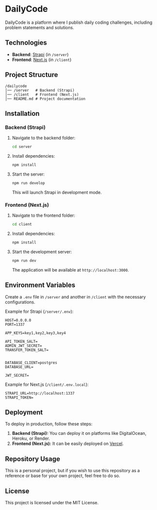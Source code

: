 # DailyCode

DailyCode is a platform where I publish daily coding challenges, including problem statements and solutions.

## Technologies

- **Backend**: [Strapi](https://strapi.io/) (in `/server`)
- **Frontend**: [Next.js](https://nextjs.org/) (in `/client`)

## Project Structure

```
/dailycode
│── /server   # Backend (Strapi)
│── /client   # Frontend (Next.js)
│── README.md # Project documentation
```

## Installation

### Backend (Strapi)
1. Navigate to the backend folder:
   ```sh
   cd server
   ```
2. Install dependencies:
   ```sh
   npm install
   ```
3. Start the server:
   ```sh
   npm run develop
   ```
   This will launch Strapi in development mode.

### Frontend (Next.js)
1. Navigate to the frontend folder:
   ```sh
   cd client
   ```
2. Install dependencies:
   ```sh
   npm install
   ```
3. Start the development server:
   ```sh
   npm run dev
   ```
   The application will be available at `http://localhost:3000`.

## Environment Variables

Create a `.env` file in `/server` and another in `/client` with the necessary configurations.  

Example for Strapi (`/server/.env`):  
```env
HOST=0.0.0.0
PORT=1337

APP_KEYS=key1,key2,key3,key4

API_TOKEN_SALT=
ADMIN_JWT_SECRET=
TRANSFER_TOKEN_SALT=


DATABASE_CLIENT=postgres
DATABASE_URL=

JWT_SECRET=
```

Example for Next.js (`/client/.env.local`):  
```env
STRAPI_URL=http://localhost:1337
STRAPI_TOKEN=
```

## Deployment

To deploy in production, follow these steps:

1. **Backend (Strapi):** You can deploy it on platforms like DigitalOcean, Heroku, or Render.
2. **Frontend (Next.js):** It can be easily deployed on [Vercel](https://vercel.com/).

## Repository Usage

This is a personal project, but if you wish to use this repository as a reference or base for your own project, feel free to do so.

## License

This project is licensed under the MIT License.